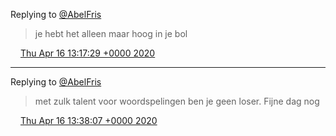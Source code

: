 Replying to [@AbelFris](https://twitter.com/AbelFris/status/1250743092430417923)

> je hebt het alleen maar hoog in je bol

<img src="../../media/tweet.ico" width="12" /> [Thu Apr 16 13:17:29 +0000 2020](https://twitter.com/DromerDenker/status/1250775319411331073)

----

Replying to [@AbelFris](https://twitter.com/AbelFris/status/1250778401650114568)

> met zulk talent voor woordspelingen ben je geen loser\. Fijne dag nog

<img src="../../media/tweet.ico" width="12" /> [Thu Apr 16 13:38:07 +0000 2020](https://twitter.com/DromerDenker/status/1250780515642281984)